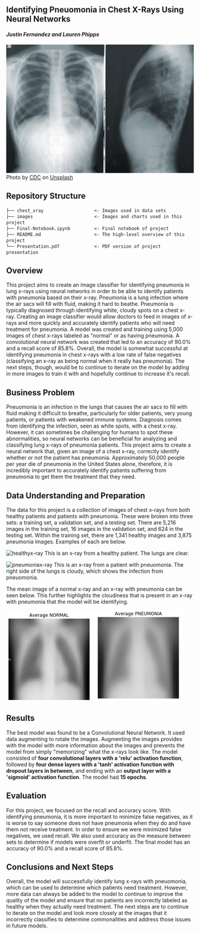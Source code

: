 ## Identifying Pneuomonia in Chest X-Rays Using Neural Networks
#### ***Justin Fernandez and Lauren Phipps***
![xray](images/xraypic.jpg)
<span>Photo by <a href="https://unsplash.com/@cdc?utm_source=unsplash&amp;utm_medium=referral&amp;utm_content=creditCopyText">CDC</a> on <a href="https://unsplash.com/s/photos/pneumonia?utm_source=unsplash&amp;utm_medium=referral&amp;utm_content=creditCopyText">Unsplash</a></span>



## Repository Structure

```
├── chest_xray                   <- Images used in data sets
├── images                       <- Images and charts used in this project
├── Final-Notebook.ipynb         <- Final notebook of project
├── README.md                    <- The high-level overview of this project
└── Presentation.pdf             <- PDF version of project presentation
```

## Overview

This project aims to create an image classifier for identifying pneumonia in lung x-rays using neural networks in order to be able to identify patients with pneumonia based on their x-ray. Pneumonia is a lung infection where the air sacs will fill with fluid, making it hard to beathe. Pneumonia is typically diagnosed through identifying white, cloudy spots on a chest x-ray. Creating an image classifier would allow doctors to feed in images of x-rays and more quickly and accurately identify patients who will need treatment for pneumonia. A model was created and training using 5,000 images of chest x-rays labeled as "normal" or as having pneumonia. A convolutional neural network was created that led to an accuracy of 90.0% and a recall score of 85.8%. Overall, the model is somewhat successful at identifying pneumonia in chest x-rays with a low rate of false negatives (classifying an x-ray as being normal when it really has pneumonia). The next steps, though, would be to continue to iterate on the model by adding in more images to train it with and hopefully continue to increase it's recall. 

## Business Problem

Pneuomonia is an infection in the lungs that causes the air sacs to fill with fluid making it difficult to breathe, particularly for older patients, very young patients, or patients with weakened immune systems. Diagnosis comes from identifying the infection, seen as white spots, with a chest x-ray. However, it can sometimes be challenging for humans to spot these abnormalities, so neural networks can be beneficial for analyzing and classifying lung x-rays of pneumonia patients. This project aims to create a neural network that, given an image of a chest x-ray, correctly identify whether or not the patient has pneumonia. Approximately 50,000 people per year die of pneumonia in the United States alone, therefore, it is incredibly important to accurately identify patients suffering from pneumonia to get them the treatment that they need.

## Data Understanding and Preparation

The data for this project is a collection of images of chest x-rays from both healthy patients and patients with pneumonia. These were broken into three sets: a training set, a validation set, and a testing set. There are 5,216 images in the training set, 16 images in the validation set, and 624 in the testing set. Within the training set, there are 1,341 healthy images and 3,875 pneumonia images. Examples of each are below.

![healthyx-ray](chest_xray/chest_xray/train/NORMAL/IM-0129-0001.jpeg)
This is an x-ray from a healthy patient. The lungs are clear.

![pneumoniax-ray](chest_xray/chest_xray/train/PNEUMONIA/person1010_bacteria_2941.jpeg)
This is an x-ray from a patient with pneuomonia. The right side of the lungs is cloudy, which shows the infection from pneuomonia.

The mean image of a normal x-ray and an x-ray with pneumonia can be seen below. This further highlights the cloudiness that is present in an x-ray with pneumonia that the model will be identifying. 

![mean-health](images/normal-mean.jpeg)
![mean-pneu](images/pneumonia-mean.jpeg)

## Results

The best model was found to be a Convolutional Neural Network. It used data augmenting to rotate the images. Augmenting the images provides with the model with more information about the images and prevents the model from simply "memorizing" what the x-rays look like. The model consisted of **four convolutional layers with a 'relu' activation function**, followed by **four dense layers with a 'tanh' activation function with dropout layers in between**, and ending with an **output layer with a 'sigmoid' activation function**. The model had **15 epochs**. 


## Evaluation

For this project, we focused on the recall and accuracy score. With identifying pneumonia, it is more important to minimize false negatives, as it is worse to say someone does not have pneumonia when they do and have them not receive treatment. In order to ensure we were minimized false negatives, we used recall. We also used accuracy as the measure between sets to determine if models were overfit or underfit. The final model has an accuracy of 90.0% and a recall score of 85.8%. 

## Conclusions and Next Steps

Overall, the model will successfully identify lung x-rays with pneuomonia, which can be used to determine which patients need treatment. However, more data can always be added to the model to continue to improve the quality of the model and ensure that no patients are incorrectly labeled as healthy when they actually need treatment. The next steps are to continue to iterate on the model and look more closely at the images that it incorrectly classifies to determine commonalities and address those issues in future models. 